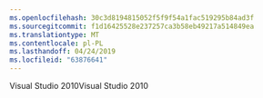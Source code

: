 ```yaml
---
ms.openlocfilehash: 30c3d8194815052f5f9f54a1fac519295b84ad3f
ms.sourcegitcommit: f1d16425528e237257ca3b58eb49217a514849ea
ms.translationtype: MT
ms.contentlocale: pl-PL
ms.lasthandoff: 04/24/2019
ms.locfileid: "63876641"
---
```

<span data-ttu-id="23fe9-101">Visual Studio 2010</span><span class="sxs-lookup"><span data-stu-id="23fe9-101">Visual Studio 2010</span></span>